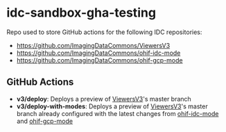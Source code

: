 # idc-sandbox-gha-testing

Repo used to store GitHub actions for the following IDC repositories:
- https://github.com/ImagingDataCommons/ViewersV3
- https://github.com/ImagingDataCommons/ohif-idc-mode
- https://github.com/ImagingDataCommons/ohif-gcp-mode

## GitHub Actions
- **v3/deploy**: Deploys a preview of [ViewersV3](https://github.com/ImagingDataCommons/ViewersV3)'s master branch
- **v3/deploy-with-modes**: Deploys a preview of [ViewersV3](https://github.com/ImagingDataCommons/ViewersV3)'s master branch already configured with the latest changes from [ohif-idc-mode](https://github.com/ImagingDataCommons/ohif-idc-mode) and [ohif-gcp-mode](https://github.com/ImagingDataCommons/ohif-gcp-mode)

